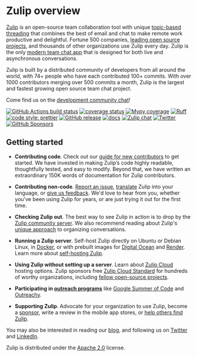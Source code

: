 # Zulip overview

[Zulip](https://zulip.com) is an open-source team collaboration tool with unique
[topic-based threading][why-zulip] that combines the best of email and chat to
make remote work productive and delightful. Fortune 500 companies, [leading open
source projects][rust-case-study], and thousands of other organizations use
Zulip every day. Zulip is the only [modern team chat app][features] that is
designed for both live and asynchronous conversations.

Zulip is built by a distributed community of developers from all around the
world, with 74+ people who have each contributed 100+ commits. With
over 1000 contributors merging over 500 commits a month, Zulip is the
largest and fastest growing open source team chat project.

Come find us on the [development community chat](https://zulip.com/development-community/)!

[![GitHub Actions build status](https://github.com/zulip/zulip/actions/workflows/zulip-ci.yml/badge.svg)](https://github.com/zulip/zulip/actions/workflows/zulip-ci.yml?query=branch%3Amain)
[![coverage status](https://img.shields.io/codecov/c/github/zulip/zulip/main.svg)](https://codecov.io/gh/zulip/zulip)
[![Mypy coverage](https://img.shields.io/badge/mypy-100%25-green.svg)][mypy-coverage]
[![Ruff](https://img.shields.io/endpoint?url=https://raw.githubusercontent.com/astral-sh/ruff/main/assets/badge/v2.json)](https://github.com/astral-sh/ruff)
[![code style: prettier](https://img.shields.io/badge/code_style-prettier-ff69b4.svg)](https://github.com/prettier/prettier)
[![GitHub release](https://img.shields.io/github/release/zulip/zulip.svg)](https://github.com/zulip/zulip/releases/latest)
[![docs](https://readthedocs.org/projects/zulip/badge/?version=latest)](https://zulip.readthedocs.io/en/latest/)
[![Zulip chat](https://img.shields.io/badge/zulip-join_chat-brightgreen.svg)](https://chat.zulip.org)
[![Twitter](https://img.shields.io/badge/twitter-@zulip-blue.svg?style=flat)](https://twitter.com/zulip)
[![GitHub Sponsors](https://img.shields.io/github/sponsors/zulip)](https://github.com/sponsors/zulip)

[mypy-coverage]: https://blog.zulip.org/2016/10/13/static-types-in-python-oh-mypy/
[why-zulip]: https://zulip.com/why-zulip/
[rust-case-study]: https://zulip.com/case-studies/rust/
[features]: https://zulip.com/features/

## Getting started

- **Contributing code**. Check out our [guide for new
  contributors](https://zulip.readthedocs.io/en/latest/contributing/contributing.html)
  to get started. We have invested in making Zulip’s code highly
  readable, thoughtfully tested, and easy to modify. Beyond that, we
  have written an extraordinary 150K words of documentation for Zulip
  contributors.

- **Contributing non-code**. [Report an
  issue](https://zulip.readthedocs.io/en/latest/contributing/contributing.html#reporting-issues),
  [translate](https://zulip.readthedocs.io/en/latest/translating/translating.html)
  Zulip into your language, or [give us
  feedback](https://zulip.readthedocs.io/en/latest/contributing/contributing.html#user-feedback).
  We'd love to hear from you, whether you've been using Zulip for years, or are just
  trying it out for the first time.

- **Checking Zulip out**. The best way to see Zulip in action is to drop by the
  [Zulip community server](https://zulip.com/development-community/). We also
  recommend reading about Zulip's [unique
  approach](https://zulip.com/why-zulip/) to organizing conversations.

- **Running a Zulip server**. Self-host Zulip directly on Ubuntu or Debian
  Linux, in [Docker](https://github.com/zulip/docker-zulip), or with prebuilt
  images for [Digital Ocean](https://marketplace.digitalocean.com/apps/zulip) and
  [Render](https://render.com/docs/deploy-zulip).
  Learn more about [self-hosting Zulip](https://zulip.com/self-hosting/).

- **Using Zulip without setting up a server**. Learn about [Zulip
  Cloud](https://zulip.com/plans/) hosting options. Zulip sponsors free [Zulip
  Cloud Standard](https://zulip.com/plans/) for hundreds of worthy
  organizations, including [fellow open-source
  projects](https://zulip.com/for/open-source/).

- **Participating in [outreach
  programs](https://zulip.readthedocs.io/en/latest/contributing/contributing.html#outreach-programs)**
  like [Google Summer of Code](https://developers.google.com/open-source/gsoc/)
  and [Outreachy](https://www.outreachy.org/).

- **Supporting Zulip**. Advocate for your organization to use Zulip, become a
  [sponsor](https://github.com/sponsors/zulip), write a review in the mobile app
  stores, or [help others find
  Zulip](https://zulip.readthedocs.io/en/latest/contributing/contributing.html#help-others-find-zulip).

You may also be interested in reading our [blog](https://blog.zulip.org/), and
following us on [Twitter](https://twitter.com/zulip) and
[LinkedIn](https://www.linkedin.com/company/zulip-project/).

Zulip is distributed under the
[Apache 2.0](https://github.com/zulip/zulip/blob/main/LICENSE) license.

